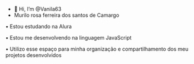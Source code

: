 - 👋 Hi, I’m @Vanila63
- Murilo rosa ferreira dos santos de Camargo
  
• Estou estudando na Alura

• Estou me desenvolvendo na linguagem JavaScript

• Utilizo esse espaço para minha organização e compartilhamento dos meu projetos desenvolvidos

